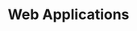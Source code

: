---
title: Web Applications
layout: collection
collection: Web-Applications
header:
  image: /assets/images/Active_Directory.png
sidebar:
  nav: "sidebar"
---